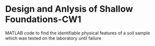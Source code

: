 # Design and Anlysis of Shallow Foundations-CW1
MATLAB code to find the identifiable physical features of a soil sample which was tested on the laboratory until failure
